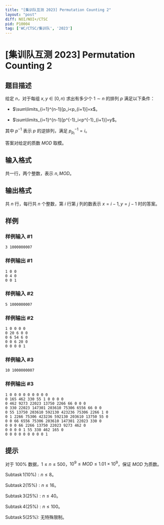 ```yaml
---
title: "[集训队互测 2023] Permutation Counting 2"
layout: "post"
diff: NOI/NOI+/CTSC
pid: P10004
tag: ['WC/CTSC/集训队', '2023']
---
```

# [集训队互测 2023] Permutation Counting 2
## 题目描述

给定 $n$，对于每组 $x,y\in [0,n)$ 求出有多少个 $1\sim n$ 的排列 $p$ 满足以下条件：

- $\sum\limits_{i=1}^{n-1}[p_i<p_{i+1}]=x$。

- $\sum\limits_{i=1}^{n-1}[p^{-1}_i<p^{-1}_{i+1}]=y$。

其中 $p^{-1}$ 表示 $p$ 的逆排列，满足 $p^{-1}_{p_i}=i$。

答案对给定的质数 $MOD$ 取模。
## 输入格式

共一行，两个整数，表示 $n,MOD$。
## 输出格式

共 $n$ 行，每行共 $n$ 个整数，第 $i$ 行第 $j$ 列的数表示 $x=i-1,y=j-1$ 时的答案。
## 样例

### 样例输入 #1
```
3 1000000007
```
### 样例输出 #1
```
1 0 0
0 4 0
0 0 1
```
### 样例输入 #2
```
5 1000000007
```
### 样例输出 #2
```
1 0 0 0 0
0 20 6 0 0
0 6 54 6 0
0 0 6 20 0
0 0 0 0 1
```
### 样例输入 #3
```
10 1000000007
```
### 样例输出 #3
```
1 0 0 0 0 0 0 0 0 0
0 165 462 330 55 1 0 0 0 0
0 462 9273 22023 13750 2266 66 0 0 0
0 330 22023 147301 203610 75306 6556 66 0 0 
0 55 13750 203610 592130 423236 75306 2266 1 0
0 1 2266 75306 423236 592130 203610 13750 55 0
0 0 66 6556 75306 203610 147301 22023 330 0
0 0 0 66 2266 13750 22023 9273 462 0
0 0 0 0 1 55 330 462 165 0
0 0 0 0 0 0 0 0 0 1
```
## 提示

对于 $100\%$ 数据，$1\le n\le 500$，$10^9\le MOD\le 1.01\times 10^9$，保证 $MOD$ 为质数。

$\operatorname{Subtask} 1(10\%):n\le 8$。

$\operatorname{Subtask} 2(15\%):n\le 16$。

$\operatorname{Subtask} 3(25\%):n\le 40$。

$\operatorname{Subtask} 4(25\%):n\le 100$。

$\operatorname{Subtask} 5(25\%):$ 无特殊限制。
